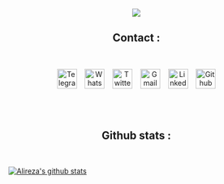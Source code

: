 
<!-- HI text -->

<br>
<p align="center">
<img src="https://readme-typing-svg.demolab.com/?lines=Hi,+I'm+Alireza!;A+Beginner+Frontend+Developer+Who+Has+Just+Started+His+Journey;&font=Fira%30Code&center=true&width=800&height=100&duration=4500&pause=1200&color=33e91b">
</p>


<h2 align="center">Contact :</h2>
<!-- Social icons section -->
<br>
<p align="center">
  <a href="https://t.me/TheSeverusMoriarty"><img width="39px" alt="Telegram" title="Telegram" src="https://i.imgur.com/FrPohCq.png"/></a>
  &#8287;&#8287;
  <a href="https://chatwith.io/s/alireza-2"><img width="39px" alt="Whatsapp" title="Whatsapp" src="https://cdn2.iconfinder.com/data/icons/social-messaging-ui-color-shapes-2-free/128/social-whatsapp-circle-512.png"/></a>
  &#8287;&#8287;
  <a href="https://twitter.com/AlirezaKzemi18?s=09"><img width="39px" alt="Twitter" title="Twitter" src="https://icon-library.com/images/twitter-circle-icon-png/twitter-circle-icon-png-13.jpg"/></a>
  &#8287;&#8287;
  <a href="https://alireza2212kazemi@gmail.com"><img width="39px" alt="Gmail" title="Gmail" src="https://www.freepnglogos.com/uploads/logo-gmail-png/logo-gmail-png-gmail-icons-png-vector-icons-and-png-backgrounds-18.png"></a>
  &#8287;&#8287;
  <a href="https://www.linkedin.com/in/alireza-kazemi-2a03381b8"><img width="39px" alt="LinkedIn" title="LinkedIn" src="https://upload.wikimedia.org/wikipedia/commons/thumb/f/f8/LinkedIn_icon_circle.svg/800px-LinkedIn_icon_circle.svg.png"/></a>
  &#8287;&#8287;
  <a href="https://github.com/Alir3zaKazemi"><img width="39px" alt="Github" title="Github" src="https://cdn3.iconfinder.com/data/icons/popular-services-brands/512/github-512.png"/></a>
</p>
<br><br>
<h2 align="center">Github stats :</h2>
<br>

[![Alireza's github stats](https://github-readme-stats.vercel.app/api?username=Alir3zaKazemi&show_icons=true&title_color=07c517e0&icon_color=e49a12e0&text_color=ffffff94&bg_color=151515&count_private=true)](https://github.com/Alir3zaKazemi)



